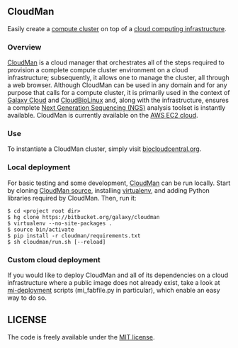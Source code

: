 ## CloudMan 

Easily create a [compute cluster][9] on top of a [cloud computing infrastructure][11].

### Overview

[CloudMan][1] is a cloud manager that orchestrates all of the steps required
to provision a complete compute cluster environment on a cloud infrastructure;
subsequently, it allows one to manage the cluster, all through a web 
browser. Although CloudMan can be used in any domain and for any purpose that
calls for a compute cluster, it is primarily used in the context of [Galaxy Cloud][4]
and [CloudBioLinux][5] and, along with the infrastructure, ensures a complete 
[Next Generation Sequencing (NGS)][10] analysis toolset is instantly available.
CloudMan is currently available on the [AWS EC2 cloud][6].

### Use

To instantiate a CloudMan cluster, simply visit [biocloudcentral.org][7].

### Local deployment
For basic testing and some development, [CloudMan][1] can be run locally.
Start by cloning [CloudMan source][3], installing [virtualenv][2], and
adding Python libraries required by CloudMan. Then, run it:

    $ cd <project root dir>
    $ hg clone https://bitbucket.org/galaxy/cloudman
    $ virtualenv --no-site-packages .
    $ source bin/activate
    $ pip install -r cloudman/requirements.txt
    $ sh cloudman/run.sh [--reload]

### Custom cloud deployment
If you would like to deploy CloudMan and all of its dependencies on a cloud
infrastructure where a public image does not already exist, take a look at
[mi-deployment][8] scripts (mi_fabfile.py in particular), which enable an easy
way to do so.

[1]: https://usecloudman.org/
[2]: https://github.com/pypa/virtualenv
[3]: https://bitbucket.org/galaxy/cloudman
[4]: http://www.nature.com/nbt/journal/v29/n11/full/nbt.2028.html
[5]: http://cloudbiolinux.org/
[6]: http://aws.amazon.com/ec2/
[7]: http://biocloudcentral.org/
[8]: https://bitbucket.org/afgane/mi-deployment/
[9]: http://en.wikipedia.org/wiki/Computer_cluster
[10]: http://en.wikipedia.org/wiki/DNA_sequencing
[11]: http://en.wikipedia.org/wiki/Cloud_computing

## LICENSE

The code is freely available under the [MIT license][l1].

[l1]: http://www.opensource.org/licenses/mit-license.html

